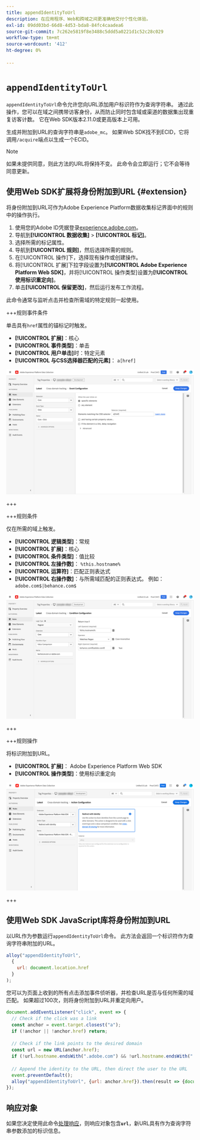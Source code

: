```yaml
---
title: appendIdentityToUrl
description: 在应用程序、Web和跨域之间更准确地交付个性化体验。
exl-id: 09dd03bd-66d8-4d53-bda8-84fc4caadea6
source-git-commit: 7c262e5819f8e3488c5ddd5a0221d1c52c28c029
workflow-type: tm+mt
source-wordcount: '412'
ht-degree: 0%

---
```


# `appendIdentityToUrl`

`appendIdentityToUrl`命令允许您向URL添加用户标识符作为查询字符串。 通过此操作，您可以在域之间携带访客身份，从而防止同时包含域或渠道的数据集出现重复访客计数。 它在Web SDK版本2.11.0或更高版本上可用。

生成并附加到URL的查询字符串是`adobe_mc`。 如果Web SDK找不到ECID，它将调用`/acquire`端点以生成一个ECID。

>[!NOTE]
>
>如果未提供同意，则此方法的URL将保持不变。 此命令会立即运行；它不会等待同意更新。

## 使用Web SDK扩展将身份附加到URL {#extension}

将身份附加到URL可作为Adobe Experience Platform数据收集标记界面中的规则中的操作执行。

1. 使用您的Adobe ID凭据登录[experience.adobe.com](https://experience.adobe.com)。
1. 导航到&#x200B;**[!UICONTROL 数据收集]** > **[!UICONTROL 标记]**。
1. 选择所需的标记属性。
1. 导航到&#x200B;**[!UICONTROL 规则]**，然后选择所需的规则。
1. 在[!UICONTROL 操作]下，选择现有操作或创建操作。
1. 将[!UICONTROL 扩展]下拉字段设置为&#x200B;**[!UICONTROL Adobe Experience Platform Web SDK]**，并将[!UICONTROL 操作类型]设置为&#x200B;**[!UICONTROL 使用标识重定向]**。
1. 单击&#x200B;**[!UICONTROL 保留更改]**，然后运行发布工作流程。

此命令通常与监听点击并检查所需域的特定规则一起使用。

+++规则事件条件

单击具有`href`属性的锚标记时触发。

* **[!UICONTROL 扩展]**：核心
* **[!UICONTROL 事件类型]**：单击
* **[!UICONTROL 用户单击]**&#x200B;时：特定元素
* **[!UICONTROL 与CSS选择器匹配的元素]**： `a[href]`

![规则事件](../assets/id-sharing-event-configuration.png)

+++

+++规则条件

仅在所需的域上触发。

* **[!UICONTROL 逻辑类型]**：常规
* **[!UICONTROL 扩展]**：核心
* **[!UICONTROL 条件类型]**：值比较
* **[!UICONTROL 左操作数]**： `%this.hostname%`
* **[!UICONTROL 运算符]**：匹配正则表达式
* **[!UICONTROL 右操作数]**：与所需域匹配的正则表达式。 例如：`adobe.com$|behance.com$`

![规则条件](../assets/id-sharing-condition-configuration.png)

+++

+++规则操作

将标识附加到URL。

* **[!UICONTROL 扩展]**： Adobe Experience Platform Web SDK
* **[!UICONTROL 操作类型]**：使用标识重定向

![规则操作](../assets/id-sharing-action-configuration.png)

+++

## 使用Web SDK JavaScript库将身份附加到URL

以URL作为参数运行`appendIdentityToUrl`命令。 此方法会返回一个标识符作为查询字符串附加的URL。

```js
alloy("appendIdentityToUrl",
  {
    url: document.location.href
  }
);
```

您可以为页面上收到的所有点击添加事件侦听器，并检查URL是否与任何所需的域匹配。 如果超过100次，则将身份附加到URL并重定向用户。

```js
document.addEventListener("click", event => {
  // Check if the click was a link
  const anchor = event.target.closest("a");
  if (!anchor || !anchor.href) return;

  // Check if the link points to the desired domain
  const url = new URL(anchor.href);
  if (!url.hostname.endsWith(".adobe.com") && !url.hostname.endsWith(".behance.com")) return;

  // Append the identity to the URL, then direct the user to the URL
  event.preventDefault();
  alloy("appendIdentityToUrl", {url: anchor.href}).then(result => {document.location = result.url;});
});
```

## 响应对象

如果您决定使用此命令[处理响应](command-responses.md)，则响应对象包含&#x200B;**`url`**，新URL具有作为查询字符串参数添加的标识信息。
